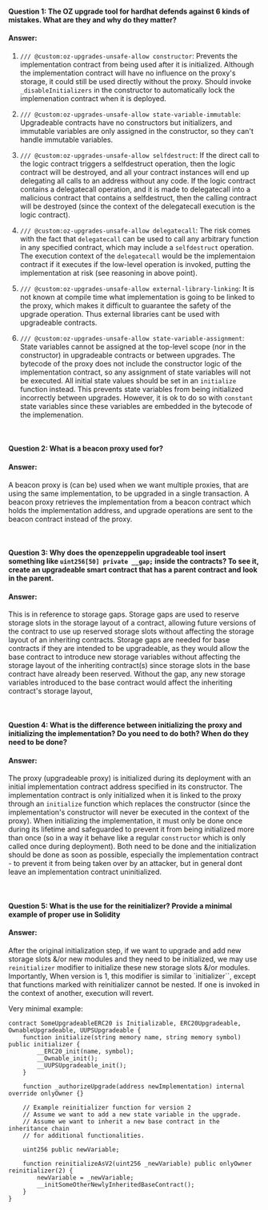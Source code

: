 #### Question 1: The OZ upgrade tool for hardhat defends against 6 kinds of mistakes. What are they and why do they matter?
#### Answer: 
1. `/// @custom:oz-upgrades-unsafe-allow constructor`: Prevents the implementation contract from being used after it is initialized. Although the implementation contract will have no influence on the proxy's storage, it could still be used directly without the proxy. Should invoke `_disableInitializers` in the constructor to automatically lock the implemenation contract when it is deployed.

2. `/// @custom:oz-upgrades-unsafe-allow state-variable-immutable`: Upgradeable contracts have no constructors but initializers, and immutable variables are only assigned in the constructor, so they can't handle immutable variables.

3. `/// @custom:oz-upgrades-unsafe-allow selfdestruct`: If the direct call to the logic contract triggers a selfdestruct operation, then the logic contract will be destroyed, and all your contract instances will end up delegating all calls to an address without any code. If the logic contract contains a delegatecall operation, and it is made to delegatecall into a malicious contract that contains a selfdestruct, then the calling contract will be destroyed (since the context of the delegatecall execution is the logic contract).

4. `/// @custom:oz-upgrades-unsafe-allow delegatecall`: The risk comes with the fact that `delegatecall` can be used to call any arbitrary function in any specified contract, which may include a `selfdestruct` operation. The execution context of the `delegatecall` would be the implementaion contract if it executes if the low-level operation is invoked, putting the implementation at risk (see reasoning in above point).

5. `/// @custom:oz-upgrades-unsafe-allow external-library-linking`: It is not known at compile time what implementation is going to be linked to the proxy, which makes it difficult to guarantee the safety of the upgrade operation. Thus external libraries cant be used with upgradeable contracts.


6. `/// @custom:oz-upgrades-unsafe-allow state-variable-assignment`: State variables cannot be assigned at the top-level scope (nor in the constructor) in upgradeable contracts or between upgrades. The bytecode of the proxy does not include the constructor logic of the implementation contract, so any assignment of state variables will not be executed. All initial state values should be set in an `initialize` function instead. This prevents state variables from being initialized incorrectly between upgrades. However, it is ok to do so with `constant` state variables since these variables are embedded in the bytecode of the implemenation.


&nbsp;
#### Question 2: What is a beacon proxy used for?
#### Answer:
A beacon proxy is (can be) used when we want multiple proxies, that are using the same implementation, to be upgraded in a single transaction. A beacon proxy retrieves the implementation from a beacon contract which holds the implementation address, and upgrade operations are sent to the beacon contract instead of the proxy.

&nbsp;
#### Question 3: Why does the openzeppelin upgradeable tool insert something like `uint256[50] private __gap;` inside the contracts? To see it, create an upgradeable smart contract that has a parent contract and look in the parent.
#### Answer:
This is in reference to storage gaps. Storage gaps are used to reserve storage slots in the storage layout of a contract, allowing future versions of the contract to use up reserved storage slots without affecting the storage layout of an inheriting contracts. Storage gaps are needed for base contracts if they are intended to be upgradeable, as they would allow the base contract to introduce new storage variables without affecting the storage layout of the inheriting contract(s) since storage slots in the base contract have already been reserved. Without the gap, any new storage variables introduced to the base contract would affect the inheriting contract's storage layout, 

&nbsp;
#### Question 4: What is the difference between initializing the proxy and initializing the implementation? Do you need to do both? When do they need to be done?
#### Answer:
The proxy (upgradeable proxy) is initialized during its deployment with an initial implementation contract address specified in its constructor. The implementation contract is only initialized when it is linked to the proxy through an `initialize` function which replaces the constructor (since the implementation's constructor will never be executed in the context of the proxy). When initializing the implementation, it must only be done once during its lifetime and safeguarded to prevent it from being initialized more than once (so in a way it behave like a regular `constructor` which is only called once during deployment). Both need to be done and the initialization should be done as soon as possible, especially the implementation contract - to prevent it from being taken over by an attacker, but in general dont leave an implementation contract uninitialized.

&nbsp;
#### Question 5: What is the use for the reinitializer? Provide a minimal example of proper use in Solidity
#### Answer:
After the original initialization step, if we want to upgrade and add new storage slots &/or new modules and they need to be initialized, we may use `reinitializer` modifier to initialize these new storage slots &/or modules. Importantly, When version is 1, this modifier is similar to `initializer``, except that functions marked with reinitializer cannot be nested. If one is invoked in the context of another, execution will revert.

Very minimal example:
```
contract SomeUpgradeableERC20 is Initializable, ERC20Upgradeable, OwnableUpgradeable, UUPSUpgradeable {
    function initialize(string memory name, string memory symbol) public initializer {
        __ERC20_init(name, symbol);
        __Ownable_init();
        __UUPSUpgradeable_init();
    }

    function _authorizeUpgrade(address newImplementation) internal override onlyOwner {}

    // Example reinitializer function for version 2
    // Assume we want to add a new state variable in the upgrade.
    // Assume we want to inherit a new base contract in the inheritance chain
    // for additional functionalities.

    uint256 public newVariable;

    function reinitializeAsV2(uint256 _newVariable) public onlyOwner reinitializer(2) {
        newVariable = _newVariable;
        __initSomeOtherNewlyInheritedBaseContract();
    }
}
```